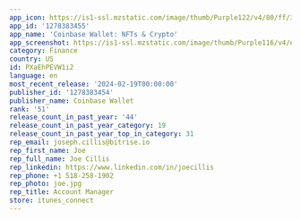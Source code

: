 ```yaml
---
app_icon: https://is1-ssl.mzstatic.com/image/thumb/Purple122/v4/80/ff/3d/80ff3da0-4e0d-6798-8e9c-0e283dd87e02/AppIcon-0-1x_U007ephone-0-85-220-0.png/1024x1024bb.png
app_id: '1278383455'
app_name: 'Coinbase Wallet: NFTs & Crypto'
app_screenshot: https://is1-ssl.mzstatic.com/image/thumb/Purple116/v4/ec/0b/6a/ec0b6a0c-833e-5b04-2731-87f46dd380a4/027cdafc-4536-4e94-8e0b-30c10f661879_Coinbase_U002c_Inc_Coinbase_Wallet__iOS_6.5_Screenshot_Mockups_01.png/1284x2778bb.png
category: Finance
country: US
id: PXaEhPEVW1i2
language: en
most_recent_release: '2024-02-19T00:00:00'
publisher_id: '1278383454'
publisher_name: Coinbase Wallet
rank: '51'
release_count_in_past_year: '44'
release_count_in_past_year_category: 19
release_count_in_past_year_top_in_category: 31
rep_email: joseph.cillis@bitrise.io
rep_first_name: Joe
rep_full_name: Joe Cillis
rep_linkedin: https://www.linkedin.com/in/joecillis
rep_phone: +1 518-258-1902
rep_photo: joe.jpg
rep_title: Account Manager
store: itunes_connect
---
```

